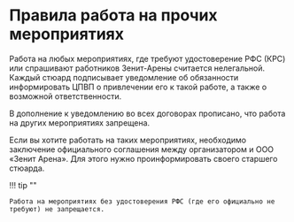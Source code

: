 # Правила работа на прочих мероприятиях

Работа на любых мероприятиях, где требуют удостоверение РФС (КРС) или спрашивают работников Зенит-Арены считается нелегальной. Каждый стюард подписывает уведомление об обязанности информировать ЦПВП о привлечении его к такой работе, а также о возможной ответственности. 

В дополнение к уведомлению во всех договорах прописано, что работа на других мероприятиях запрещена. 

Если вы хотите работать на таких мероприятиях, необходимо заключение официального соглашения между организатором и ООО «Зенит Арена». Для этого нужно проинформировать своего старшего стюарда. 

!!! tip ""

    Работа на мероприятиях без удостоверения РФС (где его официально не требуют) не запрещается.
